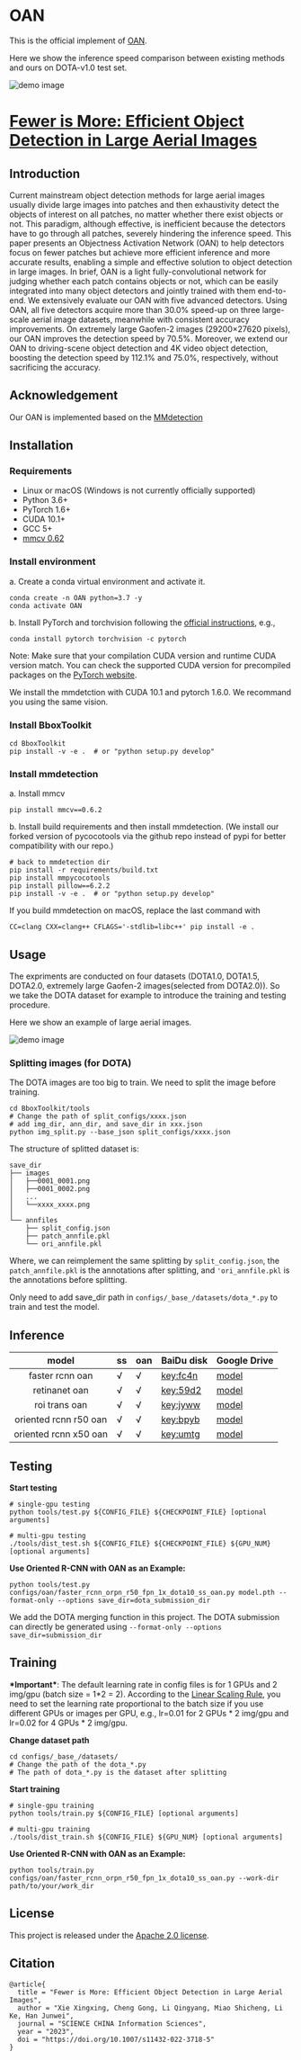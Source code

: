 # OAN
This is the official implement of [OAN](configs/oan).

Here we show the inference speed comparison between existing methods
and ours on DOTA-v1.0 test set.

![demo image](demo/OAN.jpg)




# [Fewer is More: Efficient Object Detection in Large Aerial Images](https://arxiv.org/abs/2212.13136)

## Introduction
Current mainstream object detection methods for large aerial images usually divide large images into patches and then exhaustivity detect the objects of interest on all patches, no matter whether there exist objects or not. This paradigm, although effective, is inefficient because the detectors have to go through all patches, severely hindering the inference speed. This paper presents an Objectness Activation Network (OAN) to help detectors focus on fewer patches but achieve more efficient inference and more accurate results, enabling a simple and effective solution to object detection in large images. In brief, OAN is a light fully-convolutional network for judging whether each patch contains objects or not, which can be easily integrated into many object detectors and jointly trained with them end-to-end. We extensively evaluate our OAN with five advanced detectors. Using OAN, all five detectors acquire more than 30.0% speed-up on three large-scale aerial image datasets, meanwhile with consistent accuracy improvements. On extremely large Gaofen-2 images (29200×27620 pixels), our OAN improves the detection speed by 70.5%. Moreover, we extend our OAN to driving-scene object detection and 4K video object detection, boosting the detection speed by 112.1% and 75.0%, respectively, without sacrificing the accuracy.

## Acknowledgement
Our OAN is implemented based on the [MMdetection](https://github.com/open-mmlab/mmdetection)

## Installation

### Requirements

- Linux or macOS (Windows is not currently officially supported)
- Python 3.6+
- PyTorch 1.6+
- CUDA 10.1+
- GCC 5+
- [mmcv 0.62](https://github.com/open-mmlab/mmcv)

### Install environment
a. Create a conda virtual environment and activate it.

```shell
conda create -n OAN python=3.7 -y
conda activate OAN
```

b. Install PyTorch and torchvision following the [official instructions](https://pytorch.org/), e.g.,

```shell
conda install pytorch torchvision -c pytorch
```

Note: Make sure that your compilation CUDA version and runtime CUDA version match.
You can check the supported CUDA version for precompiled packages on the [PyTorch website](https://pytorch.org/).

We install the mmdetction with CUDA 10.1 and pytorch 1.6.0. We recommand you using the same vision.

### Install BboxToolkit
```shell
cd BboxToolkit
pip install -v -e .  # or "python setup.py develop"
```

### Install mmdetection
a. Install mmcv
```shell
pip install mmcv==0.6.2
```

b. Install build requirements and then install mmdetection.
(We install our forked version of pycocotools via the github repo instead of pypi
for better compatibility with our repo.)

```shell
# back to mmdetection dir
pip install -r requirements/build.txt
pip install mmpycocotools
pip install pillow==6.2.2
pip install -v -e .  # or "python setup.py develop"
```

If you build mmdetection on macOS, replace the last command with

```
CC=clang CXX=clang++ CFLAGS='-stdlib=libc++' pip install -e .
```


## Usage
The expriments are conducted on four datasets (DOTA1.0, DOTA1.5, DOTA2.0, extremely large Gaofen-2 images(selected from DOTA2.0)). So we take the DOTA dataset for example to introduce the training and testing procedure.

Here we show an example of large aerial images.

![demo image](demo/large_image_example.jpg)

### Splitting images (for DOTA)
The DOTA images are too big to train. We need to split the image before training.
```shell
cd BboxToolkit/tools
# Change the path of split_configs/xxxx.json
# add img_dir, ann_dir, and save_dir in xxx.json
python img_split.py --base_json split_configs/xxxx.json
```
The structure of splitted dataset is:
```
save_dir
├── images
│   ├──0001_0001.png
│   ├──0001_0002.png
│   ...
│   └──xxxx_xxxx.png
│
└── annfiles
    ├── split_config.json
    ├── patch_annfile.pkl
    └── ori_annfile.pkl

```
Where, we can reimplement the same splitting by `split_config.json`, the `patch_annfile.pkl` is the annotations after splitting, and `'ori_annfile.pkl` is the annotations before splitting.

Only need to add save_dir path in `configs/_base_/datasets/dota_*.py` to train and test the model.

## Inference

|model|ss|oan|BaiDu disk|Google Drive|
|:-------:|--|--|--|--|
|faster rcnn oan|√|√|[key:fc4n](https://pan.baidu.com/s/1pEIfJo1DdKLQzCQEH6v1qQ?pwd=fc4n)|[model](https://drive.google.com/file/d/1Yl29PZ8yBCib1aLQiBAb6NYTyqRzrzY0/view?usp=share_link)|
|retinanet oan|√|√|[key:59d2](https://pan.baidu.com/s/17Li5p14_9hxkBYBZKTiWhQ?pwd=59d2)|[model](https://drive.google.com/file/d/1Ltb_fyCycgncBhuVcAOsUjd0mlDgvcgZ/view?usp=sharing)|
|roi trans oan|√|√|[key:jyww](https://pan.baidu.com/s/1D2J26xssLAYD6xwUd_XlSg?pwd=jyww)|[model](https://drive.google.com/file/d/1YSy15XmEO1KM6N9h7eKoYOZ1av5G3Vo0/view?usp=share_link)|
|oriented rcnn r50 oan|√|√|[key:bpyb](https://pan.baidu.com/s/1_EfOUw0rmJvEePQia1nCcw?pwd=bpyb)|[model](https://drive.google.com/file/d/1WSjEhHezWy83AAiVgQeMItc6UrMBk3ps/view?usp=share_link)|
|oriented rcnn x50 oan|√|√|[key:umtg](https://pan.baidu.com/s/15W4oeKLJy5aLUnK2Sajn8A?pwd=umtg)|[model](https://drive.google.com/file/d/1ad_ZiYCufP7hbkAnntr99UUkm9dVWVGR/view?usp=share_link)|

## Testing

**Start testing**
```shell
# single-gpu testing
python tools/test.py ${CONFIG_FILE} ${CHECKPOINT_FILE} [optional arguments]

# multi-gpu testing
./tools/dist_test.sh ${CONFIG_FILE} ${CHECKPOINT_FILE} ${GPU_NUM} [optional arguments]
```

**Use Oriented R-CNN with OAN as an Example:**
```shell
python tools/test.py configs/oan/faster_rcnn_orpn_r50_fpn_1x_dota10_ss_oan.py model.pth --format-only --options save_dir=dota_submission_dir
```
We add the DOTA merging function in this project. The DOTA submission can directly be generated using `--format-only --options save_dir=submission_dir`


## Training

**\*Important\***: The default learning rate in config files is for 1 GPUs and 2 img/gpu (batch size = 1*2 = 2).
According to the [Linear Scaling Rule](https://arxiv.org/abs/1706.02677), you need to set the learning rate proportional to the batch size if you use different GPUs or images per GPU, e.g., lr=0.01 for 2 GPUs * 2 img/gpu and lr=0.02 for 4 GPUs * 2 img/gpu.

**Change dataset path**
```shell
cd configs/_base_/datasets/
# Change the path of the dota_*.py
# The path of dota_*.py is the dataset after splitting
```

**Start training**

```shell
# single-gpu training
python tools/train.py ${CONFIG_FILE} [optional arguments]

# multi-gpu training
./tools/dist_train.sh ${CONFIG_FILE} ${GPU_NUM} [optional arguments]
```

  
**Use Oriented R-CNN with OAN as an Example:**
```shell
python tools/train.py configs/oan/faster_rcnn_orpn_r50_fpn_1x_dota10_ss_oan.py --work-dir path/to/your/work_dir
```

## License

This project is released under the [Apache 2.0 license](LICENSE).

## Citation

```shell
@article{
  title = "Fewer is More: Efficient Object Detection in Large Aerial Images",
  author = "Xie Xingxing, Cheng Gong, Li Qingyang, Miao Shicheng, Li Ke, Han Junwei",
  journal = "SCIENCE CHINA Information Sciences",
  year = "2023",
  doi = "https://doi.org/10.1007/s11432-022-3718-5"
}
```
